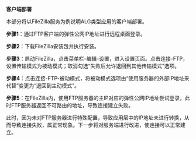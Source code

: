 **客户端部署**

本部分将以FileZilla服务为例说明ALG类型应用的客户端部署。

**步骤1**：通过FTP客户端的弹性公网IP地址进行远程桌面登录。

**步骤2**：下载FileZilla安装包并执行安装。

**步骤3**：启动FileZilla，点击菜单栏-编辑-设置，进入设置页面。点击连接-FTP，设置传输模式为被动模式；取消勾选“失败后允许退回到其他传输模式”选项。

**步骤4**：点击连接-FTP-被动模式，将被动模式选项由“使用服务器的外部IP地址来代替”变更为“退回到主动模式”。

**步骤5**：在FileZilla内，使用FTP服务器的主IP对应的弹性公网IP地址尝试登录，此时FTP服务器返回不可路由的地址，导致连接建立失败。

此时，因为未对FTP服务器进行特殊配置，导致应用层中的IP地址未进行转换，从而导致连接失败，属正常现象。下一步将对服务端进行改进，使连接可以正常建立。